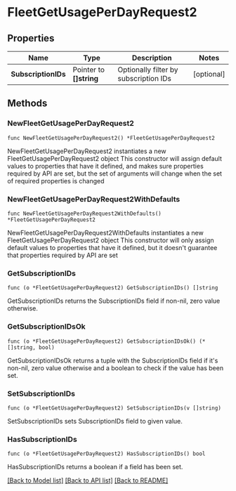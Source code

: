 # FleetGetUsagePerDayRequest2

## Properties

Name | Type | Description | Notes
------------ | ------------- | ------------- | -------------
**SubscriptionIDs** | Pointer to **[]string** | Optionally filter by subscription IDs | [optional] 

## Methods

### NewFleetGetUsagePerDayRequest2

`func NewFleetGetUsagePerDayRequest2() *FleetGetUsagePerDayRequest2`

NewFleetGetUsagePerDayRequest2 instantiates a new FleetGetUsagePerDayRequest2 object
This constructor will assign default values to properties that have it defined,
and makes sure properties required by API are set, but the set of arguments
will change when the set of required properties is changed

### NewFleetGetUsagePerDayRequest2WithDefaults

`func NewFleetGetUsagePerDayRequest2WithDefaults() *FleetGetUsagePerDayRequest2`

NewFleetGetUsagePerDayRequest2WithDefaults instantiates a new FleetGetUsagePerDayRequest2 object
This constructor will only assign default values to properties that have it defined,
but it doesn't guarantee that properties required by API are set

### GetSubscriptionIDs

`func (o *FleetGetUsagePerDayRequest2) GetSubscriptionIDs() []string`

GetSubscriptionIDs returns the SubscriptionIDs field if non-nil, zero value otherwise.

### GetSubscriptionIDsOk

`func (o *FleetGetUsagePerDayRequest2) GetSubscriptionIDsOk() (*[]string, bool)`

GetSubscriptionIDsOk returns a tuple with the SubscriptionIDs field if it's non-nil, zero value otherwise
and a boolean to check if the value has been set.

### SetSubscriptionIDs

`func (o *FleetGetUsagePerDayRequest2) SetSubscriptionIDs(v []string)`

SetSubscriptionIDs sets SubscriptionIDs field to given value.

### HasSubscriptionIDs

`func (o *FleetGetUsagePerDayRequest2) HasSubscriptionIDs() bool`

HasSubscriptionIDs returns a boolean if a field has been set.


[[Back to Model list]](../README.md#documentation-for-models) [[Back to API list]](../README.md#documentation-for-api-endpoints) [[Back to README]](../README.md)


